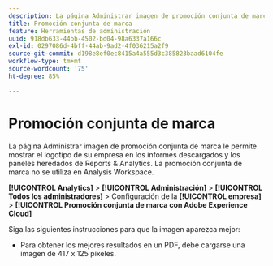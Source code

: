 ```yaml
---
description: La página Administrar imagen de promoción conjunta de marca le permite mostrar el logotipo de su empresa en los informes descargados.
title: Promoción conjunta de marca
feature: Herramientas de administración
uuid: 918db633-44bb-4502-bd04-98a6337a166c
exl-id: 0297086d-4bff-44ab-9ad2-4f036215a2f9
source-git-commit: d198e8ef0ec8415a4a555d3c385823baad6104fe
workflow-type: tm+mt
source-wordcount: '75'
ht-degree: 85%

---
```


# Promoción conjunta de marca

La página Administrar imagen de promoción conjunta de marca le permite mostrar el logotipo de su empresa en los informes descargados y los paneles heredados de Reports &amp; Analytics. La promoción conjunta de marca no se utiliza en Analysis Workspace.

**[!UICONTROL Analytics]**  >  **[!UICONTROL Administración]**  >  **[!UICONTROL Todos los administradores]**  > Configuración de la  **[!UICONTROL empresa]**  >  **[!UICONTROL Promoción conjunta de marca con Adobe Experience Cloud]**

Siga las siguientes instrucciones para que la imagen aparezca mejor:

* Para obtener los mejores resultados en un PDF, debe cargarse una imagen de 417 x 125 píxeles.
